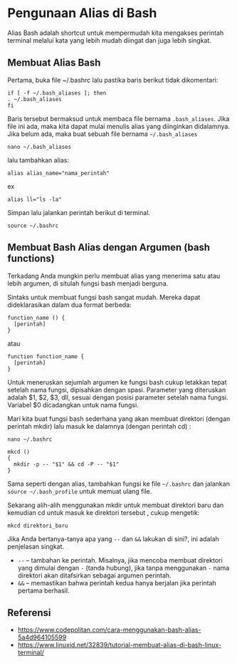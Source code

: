 # Pengunaan Alias di Bash
 
Alias Bash adalah shortcut untuk mempermudah kita mengakses perintah terminal melalui kata yang lebih mudah diingat dan juga lebih singkat.

## Membuat Alias Bash

Pertama, buka file ~/.bashrc lalu pastika baris berikut tidak dikomentari:

```
if [ -f ~/.bash_aliases ]; then
. ~/.bash_aliases
fi
```

Baris tersebut bermaksud untuk membaca file bernama `.bash_aliases`. Jika file ini ada, maka kita dapat mulai menulis alias yang diinginkan didalamnya. Jika belum ada, maka buat sebuah file bernama `~/.bash_aliases`

    nano ~/.bash_aliases

lalu tambahkan alias:

    alias alias_name="nama_perintah"

ex

    alias ll="ls -la"

Simpan lalu jalankan perintah berikut di terminal.

    source ~/.bashrc

## Membuat Bash Alias dengan Argumen (bash functions)
Terkadang Anda mungkin perlu membuat alias yang menerima satu atau lebih argumen, di situlah fungsi bash menjadi berguna.

Sintaks untuk membuat fungsi bash sangat mudah. Mereka dapat dideklarasikan dalam dua format berbeda:
```
function_name () {
  [perintah]
}
```
atau
```
function function_name {
  [perintah]
}
```
Untuk meneruskan sejumlah argumen ke fungsi bash cukup letakkan tepat setelah nama fungsi, dipisahkan dengan spasi. Parameter yang diteruskan adalah $1, $2, $3, dll, sesuai dengan posisi parameter setelah nama fungsi. Variabel $0 dicadangkan untuk nama fungsi.

Mari kita buat fungsi bash sederhana yang akan membuat direktori (dengan perintah mkdir) lalu masuk ke dalamnya (dengan perintah cd) :

    nano ~/.bashrc

```
mkcd ()
{
  mkdir -p -- "$1" && cd -P -- "$1"
}
```
Sama seperti dengan alias, tambahkan fungsi ke file `~/.bashrc` dan jalankan `source ~/.bash_profile` untuk memuat ulang file.

Sekarang alih-alih menggunakan mkdir untuk membuat direktori baru dan kemudian cd untuk masuk ke direktori tersebut , cukup mengetik:

    mkcd direktori_baru

Jika Anda bertanya-tanya apa yang `--` dan `&&` lakukan di sini?, ini adalah penjelasan singkat.

* `--` – tambahan ke perintah. Misalnya, jika mencoba membuat direktori yang dimulai dengan `-` (tanda hubung), jika tanpa menggunakan `-` nama direktori akan ditafsirkan sebagai argumen perintah.
* `&&` – memastikan bahwa perintah kedua hanya berjalan jika perintah pertama berhasil.


## Referensi
* <https://www.codepolitan.com/cara-menggunakan-bash-alias-5a4d964105599>
* <https://www.linuxid.net/32839/tutorial-membuat-alias-di-bash-linux-terminal/>


















